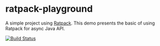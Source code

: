# ratpack-playground

A simple project using [Ratpack](ratpack.io). This demo presents the basic of using Ratpack for async Java API.


[![Build Status](https://travis-ci.org/lkulig/ratpack-playground.svg)](https://travis-ci.org/lkulig/ratpack-playground)

